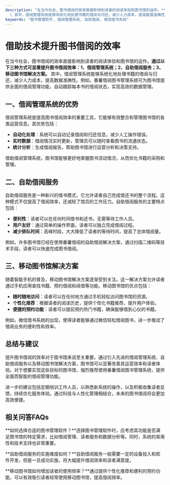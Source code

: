 ```yaml
---
description: "在当今社会，图书借阅的效率直接影响到读者的阅读体验和图书馆的运作。**通过以下三种方式可显著提升图书借阅效率：1、借阅管理系统；2、自助借阅服务；3、移动图书馆解决方案。**\
  \ 其中，借阅管理系统能够系统化地处理书籍的借阅与归还，减少人力成本，提高数据准确性。例如，番薯借阅图书管理系统可为图书馆提供全面的借阅管理功能，自动跟踪每本书的借阅状态，实现高效的数据管理。"
keywords: "图书管理软件, 借阅管理系统, 自助借阅, 微信借书系统"
---
```

# 借助技术提升图书借阅的效率

在当今社会，图书借阅的效率直接影响到读者的阅读体验和图书馆的运作。**通过以下三种方式可显著提升图书借阅效率：1、借阅管理系统；2、自助借阅服务；3、移动图书馆解决方案。** 其中，借阅管理系统能够系统化地处理书籍的借阅与归还，减少人力成本，提高数据准确性。例如，番薯借阅图书管理系统可为图书馆提供全面的借阅管理功能，自动跟踪每本书的借阅状态，实现高效的数据管理。

## 一、借阅管理系统的优势

借阅管理系统是提高图书借阅效率的重要工具，它能够有效整合和管理图书馆的各类运营信息。其优势包括：

- **自动化处理**：系统可以自动记录借阅和归还信息，减少人工操作错误。
- **实时数据**：借阅情况实时更新，管理员可以随时查看图书的流通状态。
- **统计分析**：生成借阅报告，帮助图书馆进行运营分析和决策支持。

借助借阅管理系统，图书馆能够更好地掌握图书流动情况，从而优化书籍的采购和管理。

## 二、自助借阅服务

自助借阅服务是一种新兴的借书模式，它允许读者自己完成借还书的整个流程。这种模式不仅提高了借阅效率，还减轻了馆员的工作压力。自助借阅服务的主要特点包括：

- **便利性**：读者可以在任何时间借书和还书，无需等待工作人员。
- **用户友好**：通过简单的操作界面，读者可以独立完成借阅过程。
- **减少排队时间**：高峰时段，大大降低了读者的等待时间，提高了总体借阅量。

例如，许多图书馆已经在使用番薯借阅的自助借阅解决方案，通过扫描二维码等技术手段，读者可以快速完成图书借阅。

## 三、移动图书馆解决方案

随着智能手机的普及，移动图书馆解决方案逐渐受到关注。这一解决方案允许读者通过手机应用查找书籍、预约借阅和续借等功能。移动图书馆的优点包括：

- **随时随地访问**：读者可以在任何地方通过手机轻松访问图书馆的资源。
- **个性化推荐**：根据读者的阅读历史，提供个性化书籍推荐，提升用户体验。
- **便捷的预约功能**：读者可以提前预约热门书籍，确保能够借到心仪的书籍。

例如，微信借书系统的出现，使得读者能够通过微信轻松借阅图书，进一步推动了借阅业务的便利性和效率。

## 总结与建议

提升图书借阅的效率对于图书馆来说至关重要。通过引入先进的借阅管理系统、自助借阅服务以及移动图书馆解决方案，图书馆可以显著改善其运营效率和读者体验。对于想要实现这些目标的图书馆，强烈推荐使用番薯借阅图书管理系统，提供全面而智能的借阅管理功能。

进一步的建议包括定期培训工作人员，以熟悉新系统的操作，以及积极收集读者反馈，持续优化服务体验。通过科技与人性化管理相结合，未来的图书借阅将会更加高效便捷。

## 相关问答FAQs

**如何选择合适的图书管理软件？**选择图书管理软件时，应考虑其功能是否满足图书馆的特定需求，比如借阅管理、读者服务和数据分析等。同时，系统的易用性和技术支持也非常重要。

**自助借阅服务的实施难度如何？**自助借阅服务一般需要一定的设备投入和软件开发，但是一旦成功实施，将大幅提升借阅效率和读者满意度。

**移动图书馆如何增加读者的使用频率？**通过提供个性化推荐和便利的预约功能，可以有效吸引读者经常使用移动图书馆，提高借阅频率。
